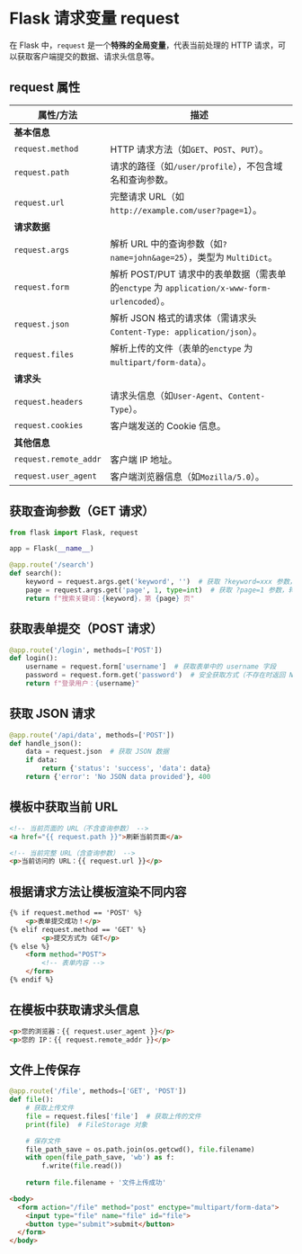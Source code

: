 # Flask 请求变量 request 

在 Flask 中，`request` 是一个**特殊的全局变量**，代表当前处理的 HTTP 请求，可以获取客户端提交的数据、请求头信息等。

## request 属性


| 属性/方法             | 描述                                                                                         |
| --------------------- | -------------------------------------------------------------------------------------------- |
| **基本信息**          |                                                                                              |
| `request.method`      | HTTP 请求方法（如`GET`、`POST`、`PUT`）。                                                    |
| `request.path`        | 请求的路径（如`/user/profile`），不包含域名和查询参数。                                      |
| `request.url`         | 完整请求 URL（如`http://example.com/user?page=1`）。                                         |
| **请求数据**          |                                                                                              |
| `request.args`        | 解析 URL 中的查询参数（如`?name=john&age=25`），类型为 `MultiDict`。                         |
| `request.form`        | 解析 POST/PUT 请求中的表单数据（需表单的`enctype` 为 `application/x-www-form-urlencoded`）。 |
| `request.json`        | 解析 JSON 格式的请求体（需请求头`Content-Type: application/json`）。                         |
| `request.files`       | 解析上传的文件（表单的`enctype` 为 `multipart/form-data`）。                                 |
| **请求头**            |                                                                                              |
| `request.headers`     | 请求头信息（如`User-Agent`、`Content-Type`）。                                               |
| `request.cookies`     | 客户端发送的 Cookie 信息。                                                                   |
| **其他信息**          |                                                                                              |
| `request.remote_addr` | 客户端 IP 地址。                                                                             |
| `request.user_agent`  | 客户端浏览器信息（如`Mozilla/5.0`）。                                                        |

## 获取查询参数（GET 请求）

```python
from flask import Flask, request

app = Flask(__name__)

@app.route('/search')
def search():
    keyword = request.args.get('keyword', '')  # 获取 ?keyword=xxx 参数，默认值为空字符串
    page = request.args.get('page', 1, type=int)  # 获取 ?page=1 参数，转换为整数类型
    return f"搜索关键词：{keyword}，第 {page} 页"
```

## 获取表单提交（POST 请求）

```python
@app.route('/login', methods=['POST'])
def login():
    username = request.form['username']  # 获取表单中的 username 字段
    password = request.form.get('password')  # 安全获取方式（不存在时返回 None）
    return f"登录用户：{username}"
```

## 获取 JSON 请求

```python
@app.route('/api/data', methods=['POST'])
def handle_json():
    data = request.json  # 获取 JSON 数据
    if data:
        return {'status': 'success', 'data': data}
    return {'error': 'No JSON data provided'}, 400
```

## 模板中获取当前 URL

```html
<!-- 当前页面的 URL（不含查询参数） -->
<a href="{{ request.path }}">刷新当前页面</a>

<!-- 当前完整 URL（含查询参数） -->
<p>当前访问的 URL：{{ request.url }}</p>
```

## 根据请求方法让模板渲染不同内容

```html
{% if request.method == 'POST' %}
    <p>表单提交成功！</p>
{% elif request.method == 'GET' %}
		<p>提交方式为 GET</p>
{% else %}
    <form method="POST">
        <!-- 表单内容 -->
    </form>
{% endif %}
```

## 在模板中获取请求头信息

```html
<p>您的浏览器：{{ request.user_agent }}</p>
<p>您的 IP：{{ request.remote_addr }}</p>
```

## 文件上传保存

```python
@app.route('/file', methods=['GET', 'POST'])
def file():
    # 获取上传文件
    file = request.files['file']  # 获取上传的文件
    print(file)  # FileStorage 对象

    # 保存文件
    file_path_save = os.path.join(os.getcwd(), file.filename)
    with open(file_path_save, 'wb') as f:
        f.write(file.read())
    
    return file.filename + '文件上传成功'
```

```html
<body>
  <form action="/file" method="post" enctype="multipart/form-data">
    <input type="file" name="file" id="file">
    <button type="submit">submit</button>
  </form>
</body>
```

